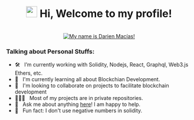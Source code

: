 <!-- Greetings -->
<h1 align="center">
	<img src="https://media.giphy.com/media/hvRJCLFzcasrR4ia7z/giphy.gif" width="30">
	Hi, Welcome to my profile!
</h1>
<br/>

<div align="center">
<a href="https://git.io/typing-svg"><img src="https://readme-typing-svg.demolab.com?font=Fira+Code&pause=1000&center=true&width=500&height=50&lines=alert(+'My+name+is+Darien+Mac%C3%ADas!'+);println(+'My+name+is+Darien+Mac%C3%ADas!'+);echo+'My+name+is+Darien+Mac%C3%ADas!';render(%3Ch1%3EMy+name+is+Darien+Mac%C3%ADas!%3C%2Fh1%3E)" alt="My name is Darien Macías!" /></a>
</div>

### Talking about Personal Stuffs:

- 🛠 &nbsp; I’m currently working with Solidity, Nodejs, React, Graphql, Web3.js Ethers, etc.
- 🚀 &nbsp; I'm currently learning all about Blockchian Development.
- 👯 &nbsp; I'm looking to collaborate on projects to facilitate blockchain development
- 👨🏻‍💻 &nbsp; Most of my projects are in private repositories.
- 💬 &nbsp; Ask me about anything [here](https://github.com/darienmh/darienmh/issues/new)! I am happy to help.
- 👾 &nbsp; Fun fact: I don't use negative numbers in solidity.
